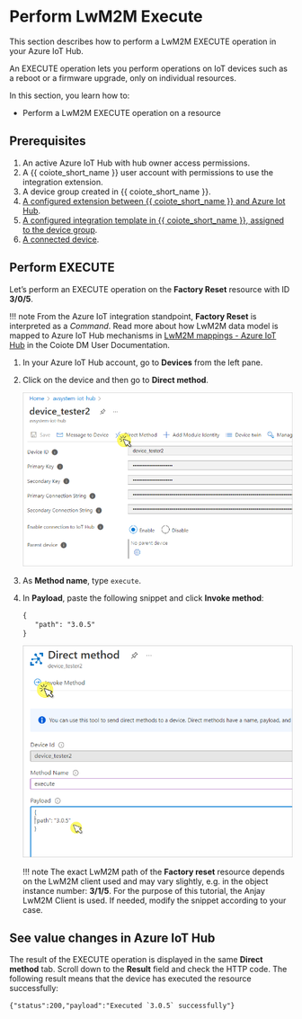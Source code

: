 # Perform LwM2M Execute

This section describes how to perform a LwM2M EXECUTE operation in your Azure IoT Hub.

An EXECUTE operation lets you perform operations on IoT devices such as a reboot or a firmware upgrade, only on individual resources.

In this section, you learn how to:

  * Perform a LwM2M EXECUTE operation on a resource

## Prerequisites

1. An active Azure IoT Hub with hub owner access permissions.
2. A {{ coiote_short_name }} user account with permissions to use the integration extension.
3. A device group created in {{ coiote_short_name }}.
4. [A configured extension between {{ coiote_short_name }} and Azure Iot Hub](https://{{coiote_server}}/doc/user/integrations/how-to-guides/hyperscaler-integrations/azure-iot-hub/integrate-with-azure-iot-hub/).
5. [A configured integration template in {{ coiote_short_name }}, assigned to the device group](https://{{coiote_server}}/doc/user/integrations/how-to-guides/hyperscaler-integrations/configure-integration-templates/).
5. [A connected device](https://{{coiote_server}}/doc/user/getting-started/onboard-your-first-device/).

## Perform EXECUTE

Let’s perform an EXECUTE operation on the **Factory Reset** resource with ID **3/0/5**.

!!! note
    From the Azure IoT integration standpoint, **Factory Reset** is interpreted as a *Command*. Read more about how LwM2M data model is mapped to Azure IoT Hub mechanisms in [LwM2M mappings - Azure IoT Hub](https://{{coiote_server}}/doc/user/integrations/topic-guides/lwm2m-mappings-azure-iot-hub/) in the Coiote DM User Documentation.

1. In your Azure IoT Hub account, go to **Devices** from the left pane.

2. Click on the device and then go to **Direct method**.

    ![Direct method in Azure IoT Hub](images/dirmethod_azure.png "Direct method tab")

3. As **Method name**, type `execute`.

4. In **Payload**, paste the following snippet and click **Invoke method**:

      ```
      {
         "path": "3.0.5"
      }
      ```

    ![Direct method in Azure IoT Hub](images/execute_azure.png "Direct method - execute")

    !!! note
    The exact LwM2M path of the **Factory reset** resource depends on the LwM2M client used and may vary slightly, e.g. in the object instance number: **3/1/5**. For the purpose of this tutorial, the Anjay LwM2M Client is used. If needed, modify the snippet according to your case.

## See value changes in Azure IoT Hub

The result of the EXECUTE operation is displayed in the same **Direct method** tab. Scroll down to the **Result** field and check the HTTP code. The following result means that the device has executed the resource successfully:

```
{"status":200,"payload":"Executed `3.0.5` successfully"}
```
